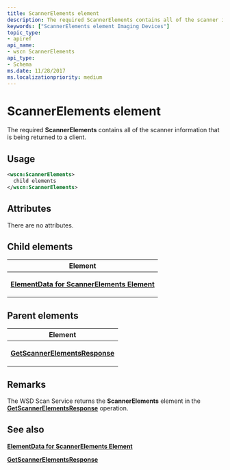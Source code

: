 ```yaml
---
title: ScannerElements element
description: The required ScannerElements contains all of the scanner information that is being returned to a client.
keywords: ["ScannerElements element Imaging Devices"]
topic_type:
- apiref
api_name:
- wscn ScannerElements
api_type:
- Schema
ms.date: 11/28/2017
ms.localizationpriority: medium
---
```


# ScannerElements element


The required **ScannerElements** contains all of the scanner information that is being returned to a client.

## Usage

```xml
<wscn:ScannerElements>
  child elements
</wscn:ScannerElements>
```

## Attributes

There are no attributes.

## Child elements


<table>
<colgroup>
<col width="100%" />
</colgroup>
<thead>
<tr class="header">
<th>Element</th>
</tr>
</thead>
<tbody>
<tr class="odd">
<td><p><a href="elementdata-for-scannerelements-element.md" data-raw-source="[&lt;strong&gt;ElementData for ScannerElements Element&lt;/strong&gt;](elementdata-for-scannerelements-element.md)"><strong>ElementData for ScannerElements Element</strong></a></p></td>
</tr>
</tbody>
</table>

## Parent elements


<table>
<colgroup>
<col width="100%" />
</colgroup>
<thead>
<tr class="header">
<th>Element</th>
</tr>
</thead>
<tbody>
<tr class="odd">
<td><p><a href="getscannerelementsresponse.md" data-raw-source="[&lt;strong&gt;GetScannerElementsResponse&lt;/strong&gt;](getscannerelementsresponse.md)"><strong>GetScannerElementsResponse</strong></a></p></td>
</tr>
</tbody>
</table>

## Remarks

The WSD Scan Service returns the **ScannerElements** element in the [**GetScannerElementsResponse**](getscannerelementsresponse.md) operation.

## See also


[**ElementData for ScannerElements Element**](elementdata-for-scannerelements-element.md)

[**GetScannerElementsResponse**](getscannerelementsresponse.md)

 

 






